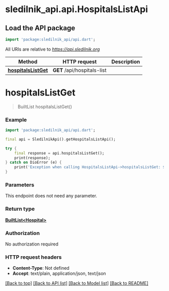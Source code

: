 # sledilnik_api.api.HospitalsListApi

## Load the API package
```dart
import 'package:sledilnik_api/api.dart';
```

All URIs are relative to *https://api.sledilnik.org*

Method | HTTP request | Description
------------- | ------------- | -------------
[**hospitalsListGet**](HospitalsListApi.md#hospitalslistget) | **GET** /api/hospitals-list | 


# **hospitalsListGet**
> BuiltList<Hospital> hospitalsListGet()



### Example
```dart
import 'package:sledilnik_api/api.dart';

final api = SledilnikApi().getHospitalsListApi();

try {
    final response = api.hospitalsListGet();
    print(response);
} catch on DioError (e) {
    print('Exception when calling HospitalsListApi->hospitalsListGet: $e\n');
}
```

### Parameters
This endpoint does not need any parameter.

### Return type

[**BuiltList&lt;Hospital&gt;**](Hospital.md)

### Authorization

No authorization required

### HTTP request headers

 - **Content-Type**: Not defined
 - **Accept**: text/plain, application/json, text/json

[[Back to top]](#) [[Back to API list]](../README.md#documentation-for-api-endpoints) [[Back to Model list]](../README.md#documentation-for-models) [[Back to README]](../README.md)

